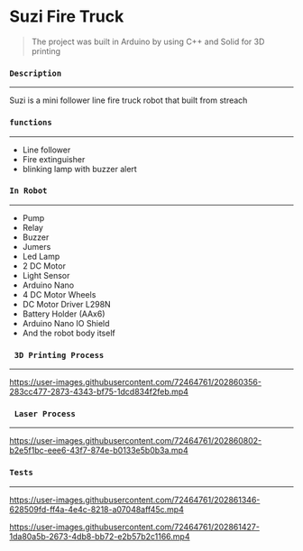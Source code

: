 # Suzi Fire Truck


> The project was built in Arduino by using C++ and Solid for 3D printing


### `Description `
---
Suzi is a mini follower line fire truck robot that built from streach


### `functions`
---
- Line follower
- Fire extinguisher
- blinking lamp with buzzer alert

### `In Robot`
---
- Pump
- Relay
- Buzzer
- Jumers
- Led Lamp
- 2 DC Motor
- Light Sensor
- Arduino Nano
- 4 DC Motor Wheels
- DC Motor Driver L298N
- Battery Holder (AAx6)
- Arduino Nano IO Shield
- And the robot body itself


### ` 3D Printing Process`
---
https://user-images.githubusercontent.com/72464761/202860356-283cc477-2873-4343-bf75-1dcd834f2feb.mp4


### ` Laser Process`
---
https://user-images.githubusercontent.com/72464761/202860802-b2e5f1bc-eee6-43f7-874e-b0133e5b0b3a.mp4

### `Tests`
---

https://user-images.githubusercontent.com/72464761/202861346-628509fd-ff4a-4e4c-8218-a07048aff45c.mp4



https://user-images.githubusercontent.com/72464761/202861427-1da80a5b-2673-4db8-bb72-e2b57b2c1166.mp4








